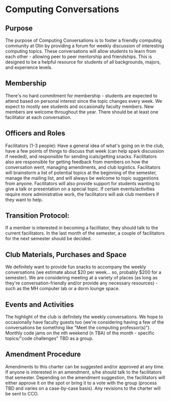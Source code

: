 # Computing Conversations
## Purpose
The purpose of Computing Conversations is to foster a friendly computing community at Olin by providing a forum for weekly discussion of interesting computing topics. These conversations will allow students to learn from each other - allowing peer to peer mentorship and friendships. This is designed to be a helpful resource for students of all backgrounds, majors, and experience levels.
## Membership
There's no hard commitment for membership - students are expected to attend based on personal interest since the topic changes every week. We expect to mostly see students and occasionally faculty members. New members are welcome throughout the year. There should be at least one facilitator at each conversation.
## Officers and Roles
Facilitators (1-3 people): Have a general idea of what's going on in the club, have a few points of things to discuss that week (can help spark discussion if needed), and responsible for sending icals/getting snacks.
Facilitators also are responsible for getting feedback from members on how the conversation went, managing amendments, and club logistics.
Facilitators will brainstorm a list of potential topics at the beginning of the semester, manage the mailing list, and will always be welcome to topic suggestions from anyone. Facilitators will also provide support for students wanting to give a talk or presentation on a special topic. 
If certain events/activities require more administrative work, the facilitators will ask club members if they want to help.
## Transition Protocol:
If a member is interested in becoming a facilitator, they should talk to the current facilitators.
In the last month of the semester, a couple of facilitators for the next semester should be decided. 
## Club Materials, Purchases and Space
We definitely want to provide fun snacks to accompany the weekly conversations (we estimate about $20 per week... so, probably $200 for a semester).
We are considering meeting at a variety of places (as long as they're conversation-friendly and/or provide any necessary resources) - such as the MH computer lab or a dorm lounge space. 
## Events and Activities
The highlight of the club is definitely the weekly conversations. We hope to occasionally have faculty guests too (we're considering having a few of the conversations be something like "Meet the computing professor(s)").
Monthly code jams on the nth weekend (n TBA) of the month - specific topics/"code challenges" TBD as a group.
## Amendment Procedure
Amendments to this charter can be suggested and/or approved at any time. If anyone is interested in an amendment, s/he should talk to the facilitators that semester. Depending on the amendment suggestion, the facilitators will either approve it on the spot or bring it to a vote with the group (process TBD and varies on a case-by-case basis). Any revisions to the charter will be sent to CCO.
